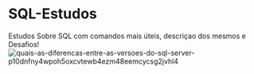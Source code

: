 # SQL-Estudos
Estudos Sobre SQL com comandos mais úteis, descriçao dos mesmos e Desafios!
![quais-as-diferencas-entre-as-versoes-do-sql-server-p10dnfny4wpoh5oxcvtewb4ezm48eemcycsg2jvhl4](https://user-images.githubusercontent.com/83449614/162645774-6612cb32-26a6-4456-9721-238dafb6eee9.jpg)

